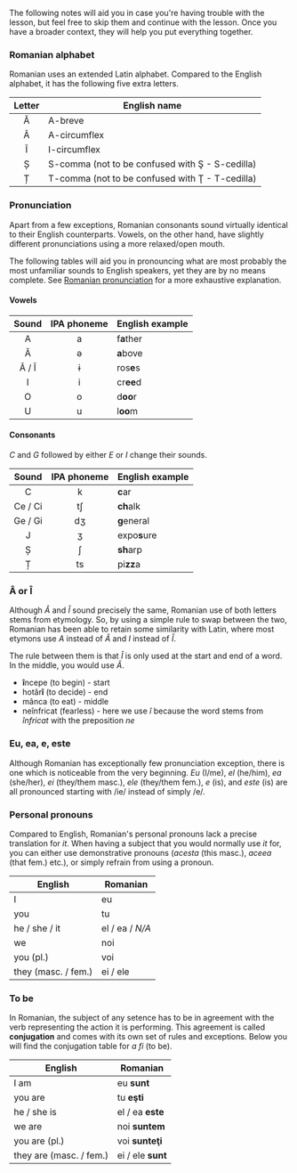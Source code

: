 The following notes will aid you in case you're having trouble with the lesson,
but feel free to skip them and continue with the lesson. Once you have a broader
context, they will help you put everything together.

### Romanian alphabet

Romanian uses an extended Latin alphabet. Compared to the English alphabet, it
has the following five extra letters.

| Letter | English name                                    |
|:------:|-------------------------------------------------|
| Ă      | A-breve                                         |
| Â      | A-circumflex                                    |
| Î      | I-circumflex                                    |
| Ș      | S-comma (not to be confused with Ş - S-cedilla) |
| Ț      | T-comma (not to be confused with Ţ - T-cedilla) |

### Pronunciation

Apart from a few exceptions, Romanian consonants sound virtually identical to
their English counterparts. Vowels, on the other hand, have slightly different
pronunciations using a more relaxed/open mouth.

The following tables will aid you in pronouncing what are most probably the
most unfamiliar sounds to English speakers, yet they are by no means complete.
See [Romanian pronunciation](https://en.wikipedia.org/wiki/Romanian_alphabet)
for a more exhaustive explanation.

#### Vowels

| Sound | IPA phoneme | English example |
|:-----:|:-----------:|-----------------|
| A     | a           | f**a**ther      |
| Ă     | ə           | **a**bove       |
| Â / Î | ɨ           | ros**e**s       |
| I     | i           | cr**ee**d       |
| O     | o           | d**oo**r        |
| U     | u           | l**oo**m        |

#### Consonants

*C* and *G* followed by either *E* or *I* change their sounds.

| Sound   | IPA phoneme | English example |
|:-------:|:-----------:|-----------------|
| C       | k           | **c**ar         |
| Ce / Ci | tʃ          | **ch**alk       |
| Ge / Gi | dʒ          | **g**eneral     |
| J       | ʒ           | expo**s**ure    |
| Ș       | ʃ           | **sh**arp       |
| Ț       | ts          | pi**zz**a       |

### Â or Î

Although *Â* and *Î* sound precisely the same, Romanian use of both letters
stems from etymology. So, by using a simple rule to swap between the two,
Romanian has been able to retain some similarity with Latin, where most
etymons use *A* instead of *Â* and *I* instead of *Î*.

The rule between them is that *Î* is only used at the start and end of a word.
In the middle, you would use *Â*.

* **î**ncepe (to begin) - start
* hotăr**î** (to decide) - end
* mânca (to eat) - middle
* neînfricat (fearless) - here we use *î* because the word stems from *înfricat*
with the preposition *ne*

### Eu, ea, e, este

Although Romanian has exceptionally few pronunciation exception, there is one
which is noticeable from the very beginning. *Eu* (I/me), *el* (he/him), *ea*
(she/her), *ei* (they/them masc.), *ele* (they/them fem.), *e* (is), and *este*
(is) are all pronounced starting with /ie/ instead of simply /e/.

### Personal pronouns

Compared to English, Romanian's personal pronouns lack a precise translation
for *it*. When having a subject that you would normally use *it* for, you
can either use demonstrative pronouns (*acesta* (this masc.), *aceea* (that fem.)
etc.), or simply refrain from using a pronoun.

| English             | Romanian        |
|---------------------|-----------------|
| I                   | eu              |
| you                 | tu              |       
| he / she / it       | el / ea / *N/A* |
| we                  | noi             |
| you (pl.)           | voi             |
| they (masc. / fem.) | ei / ele        |

### To be

In Romanian, the subject of any setence has to be in agreement with the verb
representing the action it is performing. This agreement is called **conjugation**
and comes with its own set of rules and exceptions. Below you will find the
conjugation table for *a fi* (to be).

| English                 | Romanian          |
|-------------------------|-------------------|
| I am                    | eu **sunt**       |
| you are                 | tu **eşti**       |       
| he / she is             | el / ea **este**  |
| we are                  | noi **suntem**    |
| you are (pl.)           | voi **sunteţi**   |
| they are (masc. / fem.) | ei / ele **sunt** |
